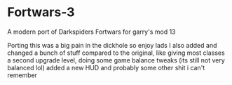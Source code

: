 # Fortwars-3

A modern port of Darkspiders Fortwars for garry's mod 13

Porting this was a big pain in the dickhole so enjoy lads
I also added and changed a bunch of stuff compared to the original, like giving most classes a second upgrade level, doing some game balance tweaks (its still not very balanced lol)
added a new HUD and probably some other shit i can't remember
